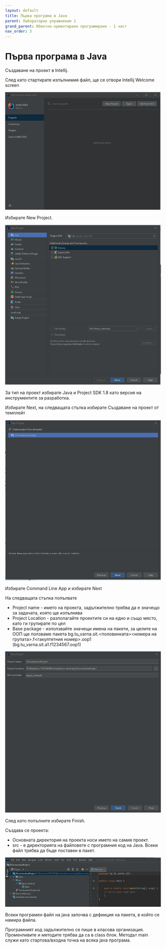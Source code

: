 ```yaml
---
layout: default
title: Първа програма в Java
parent: Лабораторно упражнение 1
grand_parent: Обектно-ориентирано програмиране - 1 част
nav_order: 3
---
```


# Първа програма в Java

Създаване на проект в Intellij.

След като стартирате изпълнимия файл, ще се отвори Intellij Welcome screen

![](<../../../assets/image (139).png>)

Избирате New Project.

<div align="center">

<img src="../../../assets/image (127).png" alt="">

</div>

За тип на проект избирате Java и Project SDK 1.8 като версия на инструментите за разработка.

Избирате Next, на следващата стъпка избирате Създаване на проект от темплейт

![](<../../../assets/image (136).png>)

Избирате Command Line App и избирате Next

На следващата стъпка попълвате

* Project name - името на проекта, задължително трябва да е значещо за задачата, която ще изпълнява
* Project Location - разполагайте проектите си на едно и също място, като ги групирате по цел
* Base package - използвайте значещи имена на пакети, за целите на ООП ще ползваме пакета bg.tu_varna.sit.<половинката><номера на групата>.f<гакултетния номер>.oop1 (bg.tu_varna.sit.a1.f1234567.oop1)

![](<../../../assets/image (99).png>)

След като попълните избирате Finish.

Създава се проекта:

* Основната директория на проекта носи името на самия проект.
* src - е директорията на файловете с програмния код на Java. Всеки файл трябва да бъде поставен в пакет.

![](<../../../assets/image (131).png>)

Всеки програмен файл на java започва с дефииция на пакета, в който се намира файла.

Програмният код задължително се пише в класова организация. Променливите и методите трябва да са в class блок. Методът main служи като стартова/входна точка на всяка java програма.
